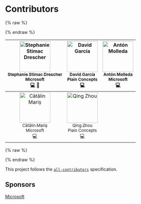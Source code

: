 # Contributors

<!-- markdownlint-disable MD013 MD033-->
{% raw %}
<div class="section contributors">
{% endraw %}

| [<img src="https://avatars.githubusercontent.com/ststimac?s=100" width="100" alt="Stephanie Stimac Drescher"><br><sub>Stephanie Stimac Drescher</sub>](https://github.com/ststimac)<br><sub>Microsoft</sub><br>💻 🎨 | [<img src="https://avatars.githubusercontent.com/sarvaje?s=100" width="100" alt="David García"><br><sub>David García</sub>](https://github.com/sarvaje)<br><sub>Plain Concepts</sub><br>💻 | [<img src="https://avatars.githubusercontent.com/molant?s=100" width="100" alt="Antón Molleda"><br><sub>Antón Molleda</sub>](https://github.com/molant)<br><sub>Microsoft</sub><br>💻 |
| :---: | :---: | :---: |
| [<img src="https://avatars.githubusercontent.com/alrra?s=100" width="100" alt="Cătălin Mariș"><br><sub>Cătălin Mariș</sub>](https://github.com/alrra)<br><sub>Microsoft</sub><br>💻 | [<img src="https://avatars.githubusercontent.com/qzhou1607?s=100" width="100" alt="Qing Zhou"><br><sub>Qing Zhou</sub>](https://github.com/qzhou1607)<br><sub>Plain Concepts</sub><br>💻 |

{% raw %}
</div>
{% endraw %}
<!-- markdownlint-enable MD013 MD033 -->

This project follows the [`all-contributors`][all-contributors]
specification.

## Sponsors

[Microsoft][microsoft]

<!-- Link labels: -->

[all-contributors]: https://github.com/kentcdodds/all-contributors
[microsoft]: https://developer.microsoft.com/en-us/microsoft-edge/

